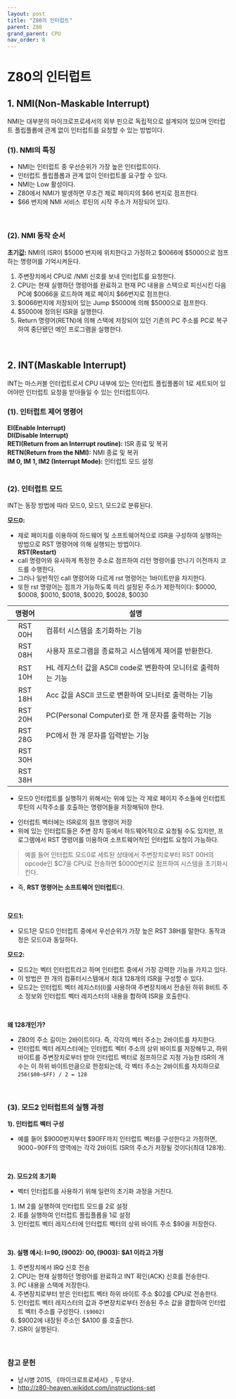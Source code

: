 ```yaml
---
layout: post
title: "Z80의 인터럽트"
parent: Z80
grand_parent: CPU
nav_order: 8
---
```


# Z80의 인터럽트

## 1. NMI(Non-Maskable Interrupt)
NMI는 대부분의 마이크로프로세서의 외부 핀으로 독립적으로 설계되어 있으며 인터럽트 플립플롭에 관계 없이 인터럽트를 요청할 수 있는 방법이다.

### (1). NMI의 특징
- NMI는 인터럽트 중 우선순위가 가장 높은 인터럽트이다.  
- 인터럽트 플립플롭과 관계 없이 인터럽트를 요구할 수 있다.  
- NMI는 Low 활성이다.  
- Z80에서 NMI가 발생하면 무조건 제로 페이지의 $66 번지로 점프한다.  
- $66 번지에 NMI 서비스 루틴의 시작 주소가 저장되어 있다.  
<br>

### (2). NMI 동작 순서
**초기값:** NMI의 ISR이 $5000 번지에 위치한다고 가정하고 $0066에 $5000으로 점프하는 명령어를 기억시켜둔다.  
  
1. 주변장치에서 CPU로 /NMI 신호를 보내 인터럽트를 요청한다.  
2. CPU는 현재 실행하던 명령어를 완료하고 현재 PC 내용을 스택으로 피신시킨 다음 PC에 $0066을 로드하여 제로 페이지 $66번지로 점프한다.  
3. $0066번지에 저장되어 있는 Jump $5000에 의해 $5000으로 점프한다.  
4. $5000에 정의된 ISR을 실행한다.  
5. Return 명령어(RETN)에 의해 스택에 저장되어 있던 기존의 PC 주소를 PC로 복구하여 중단됐던 메인 프로그램을 실행한다.   
  
<br>

## 2. INT(Maskable Interrupt)
INT는 마스커블 인터럽트로서 CPU 내부에 있는 인터럽트 플립플롭이 1로 세트되어 있어야만 인터럽트 요청을 받아들일 수 있는 인터럽트이다.

### (1). 인터럽트 제어 명령어
**EI(Enable Interrupt)**  
**DI(Disable Interrupt)**  
**RETI(Return from an Interrupt routine):** ISR 종료 및 복귀  
**RETN(Return from the NMI):** NMI 종료 및 복귀  
**IM 0, IM 1, IM2 (Interrupt Mode):** 인터럽트 모드 설정  
<br>

### (2). 인터럽트 모드
INT는 동장 방법에 따라 모드0, 모드1, 모드2로 분류된다.  
  
**모드0:**  
- 제로 페이지를 이용하여 하드웨어 및 소프트웨어적으로 ISR을 구성하여 실행하는 방법으로 RST 명령어에 의해 실행되는 방법이다.  
**RST(Restart)**  
- call 명령어와 유사하게 특정한 주소로 점프하여 리턴 명령어를 만나기 이전까지 코드를 수행한다.  
- 그러나 일반적인 call 명령어와 다르게 rst 명령어는 1바이트만을 차지한다.  
- 또한 rst 명령어는 점프가 가능하도록 미리 설정된 주소가 제한적이다: $0000, $0008, $0010, $0018, $0020, $0028, $0030  
  

|명령어   |설명                                                  |
|:-----:|-----------------------------------------------------|
|RST 00H|컴퓨터 시스템을 초기화하는 기능                             |
|RST 08H|사용자 프로그램을 종료하고 시스템에게 제어를 반환한다.           |
|RST 10H|HL 레지스터 값을 ASCII code로 변환하여 모니터로 출력하는 기능 |
|RST 18H|Acc 값을 ASCII 코드로 변환하여 모니터로 출력하는 기능        |
|RST 20H|PC(Personal Computer)로 한 개 문자를 출력하는 기능          |
|RST 28G|PC에서 한 개 문자를 입력받는 기능                           |
|RST 30H||
|RST 38H||
  

- 모드0 인터럽트를 실행하기 위해서는 위에 있는 각 제로 페이지 주소들에 인터럽트 루틴의 시작주소를 호출하는 명령어들을 저장해둬야 한다.  
* 인터럽트 벡터에는 ISR로의 점프 명령어 저장  
* 위에 있는 인터럽트들은 주변 장치 등에서 하드웨어적으로 요청될 수도 있지만, 프로그램에서 RST 명령어를 이용하여 소프트웨어적인 인터럽트 요청이 가능하다.  
> 예를 들어 인터럽트 모드0로 세트된 상태에서 주변장치로부터 RST 00H의 opcode인 $C7을 CPU로 전송하면 $0000번지로 점프하여 시스템을 초기화시킨다.

* 즉, **RST 명령어는 소프트웨어 인터럽트**다.  
<br>

**모드1:**  
- 모드1은 모드0 인터럽트 중에서 우선순위가 가장 높은 RST 38H를 말한다. 동작과정은 모드0과 동일하다.  
  
**모드2:**  
- 모드2는 벡터 인터럽트라고 하며 인터럽트 중에서 가장 강력한 기능을 가지고 있다.  
- 이 방법은 한 개의 컴퓨터시스템에서 최대 128개의 ISR을 구성할 수 있다.  
- 모드2는 인터럽트 벡터 레지스터(I)를 사용하여 주변장치에서 전송된 하위 8비트 주소 정보와 인터럽트 벡터 레지스터의 내용을 합하여 ISR을 호출한다.  
<br>

**왜 128개인가?**
- Z80의 주소 길이는 2바이트이다. 즉, 각각의 벡터 주소는 2바이트를 차지한다.  
- 인터럽트 벡터 레지스터에는 인터럽트 벡터 주소의 상위 바이트를 저장해두고, 하위 바이트를 주변장치로부터 받아 인터럽트 벡터로 점프하므로 지정 가능한 ISR의 개수는 이 하위 바이트만큼으로 한정되는데, 각 벡터 주소는 2바이트를 차지하므로 `256($00~$FF) / 2 = 128`  
<br>

### (3). 모드2 인터럽트의 실행 과정
**1). 인터럽트 벡터 구성**  
- 예를 들어 $9000번지부터 $90FF까지 인터럽트 벡터를 구성한다고 가정하면, $9000-$90FF의 영역에는 각각 2바이트 ISR의 주소가 저장될 것이다(최대 128개).  
<br>

**2). 모드2의 초기화**  
- 벡터 인터럽트를 사용하기 위해 일련의 초기화 과정을 거친다.  
1. IM 2를 실행하여 인터럽트 모드를 2로 설정  
2. IE를 실행하여 인터럽트 플립플롭을 1로 설정  
3. 인터럽트 벡터 레지스터에 인터럽트 벡터의 상위 바이트 주소 $90을 저장한다.  
<br>

**3). 실행 예시: I=$90, ($9002): $00, ($9003): $A1 이라고 가정**  
1. 주변장치에서 IRQ 신호 전송  
2. CPU는 현재 실행하던 명령어를 완료하고 INT 확인(ACK) 신호를 전송한다.  
3. PC 내용을 스택에 저장한다.  
4. 주변장치로부터 받은 인터럽트 벡터 하위 바이트 주소 $02를 CPU로 전송한다.  
5. 인터럽트 벡터 레지스터의 값과 주변장치로부터 전송된 주소 값을 결합하여 인터럽트 벡터 주소를 구성한다. `($9002)`  
6. $9002에 내장된 주소인 $A100 를 호출한다.  
7. ISR이 실행된다.  
    
<br>

### 참고 문헌
* 남시병 2015, 《마이크로프로세서》, 두양사.  
* <http://z80-heaven.wikidot.com/instructions-set>